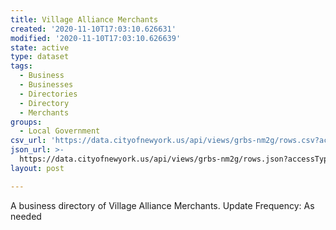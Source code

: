 ```yaml
---
title: Village Alliance Merchants
created: '2020-11-10T17:03:10.626631'
modified: '2020-11-10T17:03:10.626639'
state: active
type: dataset
tags:
  - Business
  - Businesses
  - Directories
  - Directory
  - Merchants
groups:
  - Local Government
csv_url: 'https://data.cityofnewyork.us/api/views/grbs-nm2g/rows.csv?accessType=DOWNLOAD'
json_url: >-
  https://data.cityofnewyork.us/api/views/grbs-nm2g/rows.json?accessType=DOWNLOAD
layout: post

---
```

A business directory of Village Alliance Merchants.
Update Frequency: As needed
